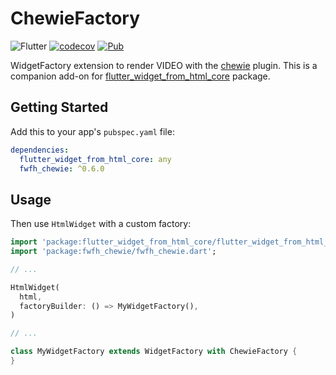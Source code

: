 # ChewieFactory

![Flutter](https://github.com/daohoangson/flutter_widget_from_html/workflows/Flutter/badge.svg)
[![codecov](https://codecov.io/gh/daohoangson/flutter_widget_from_html/branch/master/graph/badge.svg)](https://codecov.io/gh/daohoangson/flutter_widget_from_html)
[![Pub](https://img.shields.io/pub/v/fwfh_chewie.svg)](https://pub.dev/packages/fwfh_chewie)

WidgetFactory extension to render VIDEO with the [chewie](https://pub.dev/packages/chewie) plugin.
This is a companion add-on for [flutter_widget_from_html_core](https://pub.dev/packages/flutter_widget_from_html_core) package.

## Getting Started

Add this to your app's `pubspec.yaml` file:

```yaml
dependencies:
  flutter_widget_from_html_core: any
  fwfh_chewie: ^0.6.0
```

## Usage

Then use `HtmlWidget` with a custom factory:

```dart
import 'package:flutter_widget_from_html_core/flutter_widget_from_html_core.dart';
import 'package:fwfh_chewie/fwfh_chewie.dart';

// ...

HtmlWidget(
  html,
  factoryBuilder: () => MyWidgetFactory(),
)

// ...

class MyWidgetFactory extends WidgetFactory with ChewieFactory {
}
```

